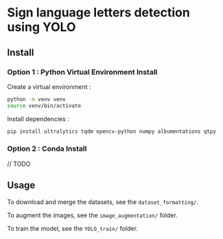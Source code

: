 # Sign language letters detection using YOLO

## Install

### Option 1 : Python Virtual Environment Install

Create a virtual environment :

```bash
python -m venv venv
source venv/bin/activate
```

Install dependencies :

```bash
pip install ultralytics tqdm opencv-python numpy albumentations qtpy
```

### Option 2 : Conda Install

// TODO

## Usage

To download and merge the datasets, see the `dataset_formatting/`.

To augment the images, see the `image_augmentation/` folder.

To train the model, see the `YOLO_train/` folder.